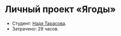 # Личный проект «Ягоды»

* Студент: [Надя Тарасова](https://up.htmlacademy.ru/adaptive/27/user/2221637).
* Затрачено: 29 часов.
